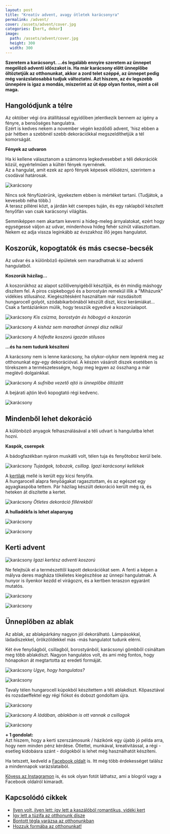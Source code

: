 ```yaml
---
layout: post
title: "Kreatív advent, avagy ötletek karácsonyra"
permalink: /advent/
cover: /assets/advent/cover.jpg
categories: [kert, dekor]
image:
  path: /assets/advent/cover.jpg
  height: 300
  width: 300
---
```




**Szeretem a karácsonyt. ...és legalább ennyire szeretem az ünnepet megelőző adventi időszakot is. Ha már karácsony előtt ünneplőbe öltöztetjük az otthonunkat, akkor a zord telet széppé, az ünnepet pedig még varázslatosabbá tudjuk változtatni. Azt hiszem, az év legszebb ünnepére is igaz a mondás, miszerint az út épp olyan fontos, mint a cél maga.** 
 

## Hangolódjunk a télre


Az október végi óra átállítással egyidőben jelentkezik bennem az igény a fényre, a bensőséges hangulatra.  
Ezért is kedves nekem a november végén kezdődő advent, 'hisz ebben a pár hétben a szebbnél szebb dekorációkkal megszeldíthetjük a tél komorságát.

**Fények az udvaron**

Ha ki kellene választanom a számomra legkedvesebbet a téli dekorációk közül, egyértelműen a kültéri fények nyernének.  
Az a hangulat, amit ezek az apró fények képesek előidézni, szerintem a csodával határosak.

![karácsony](/assets/advent/IMG_20191115_193748.jpg)

Nincs sok fényfüzérünk, igyekeztem ebben is mértéket tartani. (Tudjátok, a kevesebb néha több.)  
A terasz pillérei közt, a járdán két cserepes tuján, és egy raklapból készített fenyőfán van csak karácsonyi világítás.

Semmiképpen nem akartam keverni a hideg-meleg árnyalatokat, ezért hogy egységessé váljon az udvar, mindenhova hideg fehér színűt választottam. Nekem ez adja vissza leginkább az évszakhoz illő jeges hangulatot.

## Koszorúk, kopogtatók és más csecse-becsék

Az udvar és a különböző épületek sem maradhatnak ki az adventi hangulatból.  



**Koszorúk házilag...**


A koszorúkhoz az alapot szőlővenyigéből készítjük, és én mindig máshogy diszítem fel. A piros csipkebogyó és a borostyán remekül illik a "Miházunk" vidékies stílusához. Kiegészítésként használtam már rozsdásított hungarocell golyót, szódabikarbónából készült díszt, kicsi kerámiákat...  
Csak a fantáziánkon múlik, hogy tesszük egyedivé a koszorúalapot.


![karácsony](/assets/advent/FB_IMG_1544543639120.jpg)
_Kis csizma, borostyán és hóbogyó a koszorún_

![karácsony](/assets/advent/IMG_20181226_112525_136.jpg)
_A kisház sem maradhat ünnepi dísz nélkül_


![karácsony](/assets/advent/IMG_20190105_091209_484.jpg)
_A hófedte koszorú igazán stílusos_

**...és ha nem tudunk készíteni**

A karácsony nem is lenne karácsony, ha olykor-olykor nem lepnénk meg az otthonunkat egy-egy dekorációval. A készen vásárolt díszek esetében is törekszem a természetességre, hogy meg legyen az összhang a már meglévő dolgainkkal.




![karácsony](/assets/advent/IMG_20181214_093810.jpg)
_A sufniba vezető ajtó is ünneplőbe öltözött_

A bejárati ajtón lévő kopogtató régi kedvenc. 

![karácsony](/assets/advent/IMG_20191116_141029.jpg)

## Mindenből lehet dekoráció

A különböző anyagok felhasználásával a téli udvart is hangulatba lehet hozni.

**Kaspók, cserepek**


A bádogfazékban nyáron muskátli volt, télen tuja és fenyőtoboz kerül bele.

![karácsony](/assets/advent/IMG_20181212_143016.jpg)
_Tujaágak, tobozok, csillag. Igazi karácsonyi kellékek_



A [kertilak](/2019-08-18/szerszamtarolo) mellé is került egy kicsi fenyőfa.  
A hungarocell alapra fenyőágakat ragasztottam, és az egészet egy agyagkaspóba tettem. Pár házilag készült dekoráció került még rá, és  heteken át díszítette a kertet. 

![karácsony](/assets/advent/47379763_1797705040328857_5196451510904422400_o.jpg)
_Ötletes dekoráció fillérekből_

**A hulladékfa is lehet alapanyag**


![karácsony](/assets/advent/IMG_20181209_105801.jpg)


![karácsony](/assets/advent/25073265_1401721193260579_8440611239654005265_o.jpg)


## Kerti advent


![karácsony](/assets/advent/47282201_1797703346995693_8686143830820388864_o.jpg)
_Igazi kertész adventi koszorú_

Ne felejtsük el a természettől kapott dekorációkat sem. A fenti a képen a mályva deres magháza tökéletes kiegészítése az ünnepi hangulatnak. A hunyor is ilyenkor kezdd el virágozni, és a kertben teraszon egyaránt mutatós.

![karácsony](/assets/advent/IMG_20181214_093744.jpg)

![karácsony](/assets/advent/IMG_20181214_155923.jpg)


## Ünneplőben az ablak
 
Az ablak, az ablakpárkány nagyon jól dekorálható.  Lámpásokkal, ládadíszekkel, örökzöldekkel más -más hangulatot tudunk elérni.
 
Két éve fenyőágból, csillagból, borostyánból, karácsonyi gömbből csináltam meg több ablakdíszt. Nagyon hangulatos volt, és ami még fontos, hogy hónapokon át megtartotta az eredeti formáját.
 
 ![karácsony](/assets/advent/ablak.jpg)
_Ugye, hogy hangulatos?_

 ![karácsony](/assets/advent/24785122_1396179730481392_5240949833940383623_o.jpg)
 
Tavaly télen hungarocell kúpokból készítettem a téli ablakdíszt. Kőpasztával és rozsdaeffektel egy régi fiókot és dobozt gondoltam újra.


![karácsony](/assets/advent/IMG_20181211_172248_805.jpg)


![karácsony](/assets/advent/47317636_1797701786995849_16379892870414336_o.jpg)
_A ládában, ablakban is ott vannak a csillagok_ 

 ![karácsony](/assets/advent/47453930_1797701770329184_6101270076424454144_o.jpg)









**+ 1 gondolat:**   
Azt hiszem, hogy a kerti szerszámosunk / házikónk egy újabb jó példa arra, hogy nem minden pénz kérdése. Ötlettel, munkával, kreativitással, a régi - esetleg kidobásra szánt - dolgokból is lehet még használhatót készíteni.



Ha tetszett, kedveld a <a href="https://www.facebook.com/Var%C3%A1zsolj-otthont-360330751226066/" target="_blank">Facebook oldalt</a> is. Itt még több érdekességet találsz a mindennapok varázslataiból.

<a href="https://www.instagram.com/varazsoljotthont/?hl=hu/" target="_blank">Kövess az Instagramon</a> is, és sok olyan fotót láthatsz, ami a blogról vagy a Facebook oldalról kimaradt.




## Kapcsolódó cikkek

* [Ilyen volt, ilyen lett: így lett a kaszálóból romantikus, vidéki kert](/2019-06-26/kulsokorlet)
* [Így lett a tüzifa az otthonunk dísze](/2019-05-16/fábólkreatívan)
* [Bontott tégla varázsa az otthonunkban](/2019-04-23/tegla)
* [Hozzuk formába az otthonunkat!](/2019-03-26/dekoráció)



